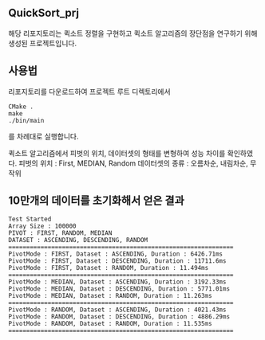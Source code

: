 <h2>
  QuickSort_prj
</h2>
해당 리포지토리는 퀵소트 정렬을 구현하고
퀵소트 알고리즘의 장단점을 연구하기 위해 생성된 프로젝트입니다.
<h2>사용법
</h2>
리포지토리를 다운로드하여 프로젝트 루트 디렉토리에서

```
CMake .
make
./bin/main
```

를 차례대로 실행합니다.


퀵소트 알고리즘에서 피벗의 위치, 데이터셋의 형태를 변형하여 성능 차이를 확인하였다.
피벗의 위치 : First, MEDIAN, Random
데이터셋의 종류 : 오름차순, 내림차순, 무작위

<h2>10만개의 데이터를 초기화해서 얻은 결과
</h2>

```
Test Started
Array Size : 100000
PIVOT : FIRST, RANDOM, MEDIAN
DATASET : ASCENDING, DESCENDING, RANDOM
===============================================================
PivotMode : FIRST, Dataset : ASCENDING, Duration : 6426.71ms
PivotMode : FIRST, Dataset : DESCENDING, Duration : 11711.6ms
PivotMode : FIRST, Dataset : RANDOM, Duration : 11.494ms
===============================================================
PivotMode : MEDIAN, Dataset : ASCENDING, Duration : 3192.33ms
PivotMode : MEDIAN, Dataset : DESCENDING, Duration : 5771.01ms
PivotMode : MEDIAN, Dataset : RANDOM, Duration : 11.263ms
===============================================================
PivotMode : RANDOM, Dataset : ASCENDING, Duration : 4021.43ms
PivotMode : RANDOM, Dataset : DESCENDING, Duration : 4886.29ms
PivotMode : RANDOM, Dataset : RANDOM, Duration : 11.535ms
===============================================================

```







